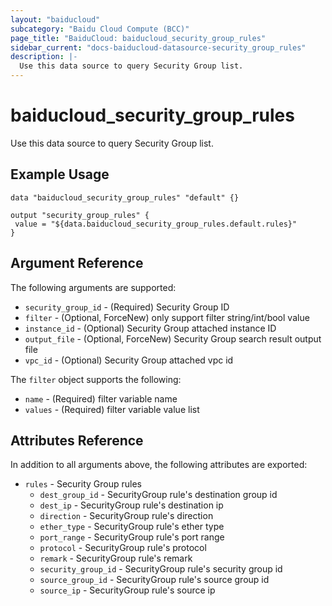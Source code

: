 ```yaml
---
layout: "baiducloud"
subcategory: "Baidu Cloud Compute (BCC)"
page_title: "BaiduCloud: baiducloud_security_group_rules"
sidebar_current: "docs-baiducloud-datasource-security_group_rules"
description: |-
  Use this data source to query Security Group list.
---
```


# baiducloud_security_group_rules

Use this data source to query Security Group list.

## Example Usage

```hcl
data "baiducloud_security_group_rules" "default" {}

output "security_group_rules" {
 value = "${data.baiducloud_security_group_rules.default.rules}"
}
```

## Argument Reference

The following arguments are supported:

* `security_group_id` - (Required) Security Group ID
* `filter` - (Optional, ForceNew) only support filter string/int/bool value
* `instance_id` - (Optional) Security Group attached instance ID
* `output_file` - (Optional, ForceNew) Security Group search result output file
* `vpc_id` - (Optional) Security Group attached vpc id

The `filter` object supports the following:

* `name` - (Required) filter variable name
* `values` - (Required) filter variable value list

## Attributes Reference

In addition to all arguments above, the following attributes are exported:

* `rules` - Security Group rules
  * `dest_group_id` - SecurityGroup rule's destination group id
  * `dest_ip` - SecurityGroup rule's destination ip
  * `direction` - SecurityGroup rule's direction
  * `ether_type` - SecurityGroup rule's ether type
  * `port_range` - SecurityGroup rule's port range
  * `protocol` - SecurityGroup rule's protocol
  * `remark` - SecurityGroup rule's remark
  * `security_group_id` - SecurityGroup rule's security group id
  * `source_group_id` - SecurityGroup rule's source group id
  * `source_ip` - SecurityGroup rule's source ip


